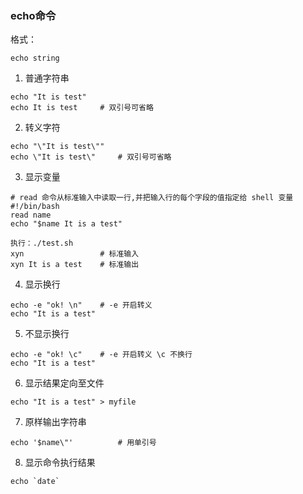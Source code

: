 ### echo命令

格式：

```shell
echo string
```

1. 普通字符串

```shell
echo "It is test"	
echo It is test		# 双引号可省略
```

2. 转义字符

```shell
echo "\"It is test\""
echo \"It is test\"  	# 双引号可省略
```

3. 显示变量

```shell
# read 命令从标准输入中读取一行,并把输入行的每个字段的值指定给 shell 变量
#!/bin/bash
read name
echo "$name It is a test"

执行：./test.sh
xyn					# 标准输入
xyn It is a test	# 标准输出
```

4. 显示换行

```shell
echo -e "ok! \n" 	# -e 开启转义
echo "It is a test"
```

5. 不显示换行

```shell
echo -e "ok! \c" 	# -e 开启转义 \c 不换行
echo "It is a test"
```

6. 显示结果定向至文件

```shell
echo "It is a test" > myfile
```

7. 原样输出字符串

```shell
echo '$name\"'			# 用单引号
```

8. 显示命令执行结果

```shell
echo `date`
```


